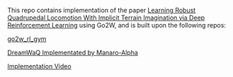 This repo contains implementation of the paper [Learning Robust Quadrupedal Locomotion With Implicit Terrain Imagination via Deep Reinforcement Learning](https://arxiv.org/abs/2301.10602) using Go2W, and is built upon the following repos:

[go2w_rl_gym](https://github.com/ShengqianChen/go2w_rl_gym)

[DreamWaQ Implementated by Manaro-Alpha](https://github.com/Manaro-Alpha/DreamWaQ)

[Implementation Video](https://www.bilibili.com/video/BV1ceJBzVEpb/?spm_id_from=333.1387.homepage.video_card.click&vd_source=38ac4124498d462225113e5f9e9f4c4a)
